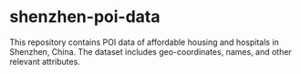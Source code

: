 # shenzhen-poi-data
This repository contains POI data of affordable housing and hospitals in Shenzhen, China. The dataset includes geo-coordinates, names, and other relevant attributes.
